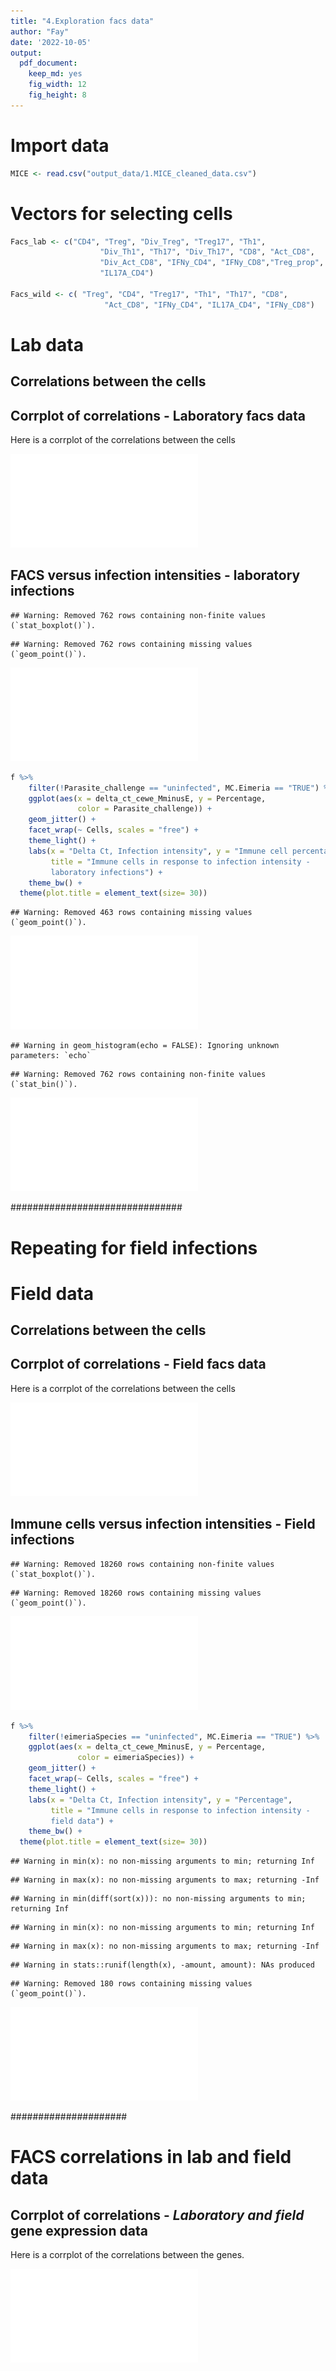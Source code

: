 ```yaml
---
title: "4.Exploration facs data"
author: "Fay"
date: '2022-10-05'
output:
  pdf_document: 
    keep_md: yes
    fig_width: 12
    fig_height: 8
---
```







# Import data

```r
MICE <- read.csv("output_data/1.MICE_cleaned_data.csv")
```


# Vectors for selecting cells

```r
Facs_lab <- c("CD4", "Treg", "Div_Treg", "Treg17", "Th1", 
                    "Div_Th1", "Th17", "Div_Th17", "CD8", "Act_CD8", 
                    "Div_Act_CD8", "IFNy_CD4", "IFNy_CD8","Treg_prop", 
                    "IL17A_CD4")  

Facs_wild <- c( "Treg", "CD4", "Treg17", "Th1", "Th17", "CD8",
                     "Act_CD8", "IFNy_CD4", "IL17A_CD4", "IFNy_CD8")
```


# Lab data 
## Correlations between the cells 





## Corrplot of correlations - Laboratory facs data

Here is a corrplot of the correlations between the cells

![](3.2.Exploration_facs_data_files/figure-latex/corrplot_correlations_genes-1.pdf)<!-- --> 



## FACS versus infection intensities - laboratory infections


```
## Warning: Removed 762 rows containing non-finite values (`stat_boxplot()`).
```

```
## Warning: Removed 762 rows containing missing values (`geom_point()`).
```

![](3.2.Exploration_facs_data_files/figure-latex/unnamed-chunk-5-1.pdf)<!-- --> 









```r
f %>%
    filter(!Parasite_challenge == "uninfected", MC.Eimeria == "TRUE") %>%
    ggplot(aes(x = delta_ct_cewe_MminusE, y = Percentage, 
               color = Parasite_challenge)) +
    geom_jitter() +
    facet_wrap(~ Cells, scales = "free") +
    theme_light() +
    labs(x = "Delta Ct, Infection intensity", y = "Immune cell percentage",
         title = "Immune cells in response to infection intensity - 
         laboratory infections") +
    theme_bw() +
  theme(plot.title = element_text(size= 30))
```

```
## Warning: Removed 463 rows containing missing values (`geom_point()`).
```

![](3.2.Exploration_facs_data_files/figure-latex/unnamed-chunk-6-1.pdf)<!-- --> 










```
## Warning in geom_histogram(echo = FALSE): Ignoring unknown parameters: `echo`
```

```
## Warning: Removed 762 rows containing non-finite values (`stat_bin()`).
```

![](3.2.Exploration_facs_data_files/figure-latex/histogram_genes-1.pdf)<!-- --> 




###############################
# Repeating for field infections

# Field data 
## Correlations between the cells 





## Corrplot of correlations - Field facs data

Here is a corrplot of the correlations between the cells


![](3.2.Exploration_facs_data_files/figure-latex/unnamed-chunk-8-1.pdf)<!-- --> 

## Immune cells versus infection intensities - Field infections




```
## Warning: Removed 18260 rows containing non-finite values (`stat_boxplot()`).
```

```
## Warning: Removed 18260 rows containing missing values (`geom_point()`).
```

![](3.2.Exploration_facs_data_files/figure-latex/unnamed-chunk-9-1.pdf)<!-- --> 





```r
f %>%
    filter(!eimeriaSpecies == "uninfected", MC.Eimeria == "TRUE") %>%
    ggplot(aes(x = delta_ct_cewe_MminusE, y = Percentage, 
               color = eimeriaSpecies)) +
    geom_jitter() +
    facet_wrap(~ Cells, scales = "free") +
    theme_light() +
    labs(x = "Delta Ct, Infection intensity", y = "Percentage",
         title = "Immune cells in response to infection intensity - 
         field data") +
    theme_bw() +
  theme(plot.title = element_text(size= 30))
```

```
## Warning in min(x): no non-missing arguments to min; returning Inf
```

```
## Warning in max(x): no non-missing arguments to max; returning -Inf
```

```
## Warning in min(diff(sort(x))): no non-missing arguments to min; returning Inf
```

```
## Warning in min(x): no non-missing arguments to min; returning Inf
```

```
## Warning in max(x): no non-missing arguments to max; returning -Inf
```

```
## Warning in stats::runif(length(x), -amount, amount): NAs produced
```

```
## Warning: Removed 180 rows containing missing values (`geom_point()`).
```

![](3.2.Exploration_facs_data_files/figure-latex/unnamed-chunk-10-1.pdf)<!-- --> 






#####################
# FACS correlations in lab and field data





## Corrplot of correlations - *Laboratory and field* gene expression data

Here is a corrplot of the correlations between the genes.

![](3.2.Exploration_facs_data_files/figure-latex/unnamed-chunk-12-1.pdf)<!-- --> 
